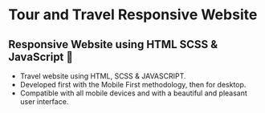 
# Tour and Travel Responsive Website



## Responsive Website using HTML SCSS & JavaScript  🌊


- Travel website using HTML, SCSS & JAVASCRIPT.
- Developed first with the Mobile First methodology, then for desktop.
- Compatible with all mobile devices and with a beautiful and pleasant user interface.



